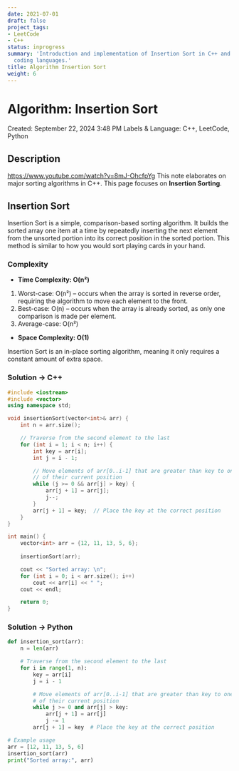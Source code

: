 ```yaml
---
date: 2021-07-01
draft: false
project_tags:
- LeetCode
- C++
status: inprogress
summary: 'Introduction and implementation of Insertion Sort in C++ and Python
  coding languages.'
title: Algorithm Insertion Sort
weight: 6
---
```


# Algorithm: Insertion Sort

Created: September 22, 2024 3:48 PM
Labels & Language: C++, LeetCode, Python

## Description

https://www.youtube.com/watch?v=8mJ-OhcfpYg
This note elaborates on major sorting algorithms in C++. This page focuses on **Insertion Sorting**.

## Insertion Sort

Insertion Sort is a simple, comparison-based sorting algorithm. It builds the sorted array one item at a time by repeatedly inserting the next element from the unsorted portion into its correct position in the sorted portion. This method is similar to how you would sort playing cards in your hand.

### Complexity

- **Time Complexity: O(n²)**
1. Worst-case: O(n²) – occurs when the array is sorted in reverse order, requiring the algorithm to move each element to the front.
2. Best-case: O(n) – occurs when the array is already sorted, as only one comparison is made per element.
3. Average-case: O(n²)
- **Space Complexity: O(1)**

Insertion Sort is an in-place sorting algorithm, meaning it only requires a constant amount of extra space.

### Solution → C++

```cpp
#include <iostream>
#include <vector>
using namespace std;

void insertionSort(vector<int>& arr) {
    int n = arr.size();

    // Traverse from the second element to the last
    for (int i = 1; i < n; i++) {
        int key = arr[i];
        int j = i - 1;

        // Move elements of arr[0..i-1] that are greater than key to one position ahead
        // of their current position
        while (j >= 0 && arr[j] > key) {
            arr[j + 1] = arr[j];
            j--;
        }
        arr[j + 1] = key;  // Place the key at the correct position
    }
}

int main() {
    vector<int> arr = {12, 11, 13, 5, 6};
    
    insertionSort(arr);

    cout << "Sorted array: \n";
    for (int i = 0; i < arr.size(); i++)
        cout << arr[i] << " ";
    cout << endl;

    return 0;
}
```

### Solution → Python

```python
def insertion_sort(arr):
    n = len(arr)

    # Traverse from the second element to the last
    for i in range(1, n):
        key = arr[i]
        j = i - 1

        # Move elements of arr[0..i-1] that are greater than key to one position ahead
        # of their current position
        while j >= 0 and arr[j] > key:
            arr[j + 1] = arr[j]
            j -= 1
        arr[j + 1] = key  # Place the key at the correct position

# Example usage
arr = [12, 11, 13, 5, 6]
insertion_sort(arr)
print("Sorted array:", arr)
```
